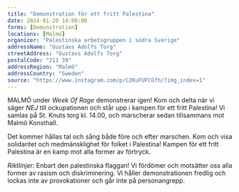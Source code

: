```yaml
---
title: "Demonstration för ett fritt Palestina"
date: 2024-01-20 14:00:00
forms: [Demonstration]
locations: [Malmö]
organizer: "Palestinska arbetsgruppen i södra Sverige"
addressName: "Gustavs Adolfs Torg"
streetAddress: "Gustavs Adolfs Torg"
postalCode: "211 39"
addressRegion: "Malmö"
addressCountry: "Sweden"
source: "https://www.instagram.com/p/C2KuFUFCGfh/?img_index=1"
---
```

MALMÖ under *Week Of Rage* demonstrerar igen! Kom och delta när vi säger *NEJ* till ockupationen och står upp i kampen för ett fritt Palestina!
Vi samlas på St. Knuts torg kl. 14.00, och marscherar sedan tillsammans mot Malmö Konsthall.

Det kommer hållas tal och sång både före och efter marschen. Kom och visa solidaritet och medmänsklighet för folket i Palestina! Kampen för ett fritt Palestina är en kamp mot alla former av förtryck.

*Riktlinjer:*
Enbart den palestinska flaggan!
Vi fördömer och motsätter oss alla former av rasism och diskriminering.
Vi håller demonstrationen fredlig och lockas inte av provokationer och går inte på personangrepp.